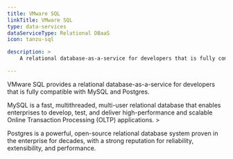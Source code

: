 ```yaml
---
title: VMware SQL
linkTitle: VMware SQL
type: data-services
dataServiceType: Relational DBaaS
icon: tanzu-sql

description: >
    A relational database-as-a-service for developers that is fully compatible with MySQL and Postgres.

---
```


VMware SQL provides a relational database-as-a-service for developers that is fully compatible with MySQL and Postgres.  

MySQL is a fast, multithreaded, multi-user relational database that enables enterprises to develop, test, and deliver high-performance and scalable Online Transaction Processing (OLTP) applications. >

Postgres is a powerful, open-source relational database system proven in the enterprise for decades, with a strong reputation for reliability, extensibility, and performance.
